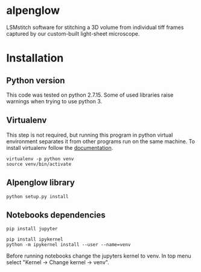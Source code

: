 # alpenglow
LSMstitch software for stitching a 3D volume from individual tiff frames captured by our custom-built light-sheet microscope.

# Installation

## Python version

This code was tested on python 2.7.15. Some of used libraries raise warnings when trying to use python 3. 

## Virtualenv

This step is not required, but running this program in python virtual environment separates it from other programs run on the same machine. To install virtualenv follow the [documentation](https://virtualenv.pypa.io/en/stable/installation/).

```
virtualenv -p python venv
source venv/bin/activate
```

## Alpenglow library
```
python setup.py install
```

## Notebooks dependencies

```
pip install jupyter

pip install ipykernel
python -m ipykernel install --user --name=venv
```

Before running notebooks change the jupyters kernel to venv. In top menu select "Kernel -> Change kernel -> venv".
